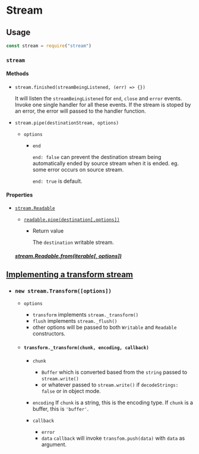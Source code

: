 # Stream

## Usage

```javascript
const stream = require("stream")
```

### `stream`

#### Methods

- `stream.finished(streamBeingListened, (err) => {})`

  It will listen the `streamBeingListened` for `end`, `close` and `error` events. Invoke one single handler for all these events. If the stream is stoped by an error, the error will passed to the handler function.

- `stream.pipe(destinationStream, options)`

  - `options`

    - `end`

      `end: false` can prevent the destination stream being automatically ended by source stream when it is ended. eg. some error occurs on source stream.

      `end: true` is default.

#### Properties

- [`stream.Readable`](https://nodejs.org/api/stream.html#class-streamreadable)

  - [`readable.pipe(destination[,options])`](https://nodejs.org/api/stream.html#readablepipedestination-options)  

    - Return value

      The `destination` writable stream.

  ##### [stream.Readable.from(iterable[, options])](https://nodejs.org/api/stream.html#streamreadablefromiterable-options)

## [Implementing a transform stream](https://nodejs.org/api/stream.html#implementing-a-transform-stream)

- ### `new stream.Transform([options])`

  - `options`
    - `transform` implements `stream._transform()`
    - `flush` implements `stream._flush()`
    - other options will be passed to both `Writable` and `Readable` constructors.

  - #### `transform._transform(chunk, encoding, callback)`  
    - `chunk`
      - `Buffer` which is converted based from the `string` passed to `stream.write()`
      - or whatever passed to `stream.write()` if `decodeStrings: false` or in object mode.

    - `encoding`
      If `chunk` is a string, this is the encoding type.
      If `chunk` is a buffer, this is `'buffer'`.

    - `callback`
      - `error`
      - `data`
        `callback` will invoke `transfom.push(data)` with `data` as argument.